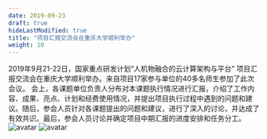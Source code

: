 ```yaml
---
date: 2019-09-23
draft: true
hideLastModified: true
title: "项目汇报交流会在重庆大学顺利举办"
weight: 10
---
```

2019年9月21-22日，国家重点研发计划“人机物融合的云计算架构与平台” 项目汇报交流会在重庆大学顺利举办。来自项目17家参与单位的40多名师生参加了此次会议。
会上，各课题单位负责人分布对本课题执行情况进行汇报，介绍了工作内容、成果、亮点、计划和经费使用情况，并提出项目执行过程中遇到的问题和建议。随后，参会人员针对各课题提出的问题和建议，进行了深入的讨论，并达成了有效共识。最后，参会人员讨论并确定项目中期汇报的进度安排和任务分工。
![avatar](http://cdn.njuics.cn/%E9%87%8D%E5%BA%86.png)
![avatar](http://cdn.njuics.cn/img/2018yfb1004800.cn/2019-9-23/chongqing2.png)
